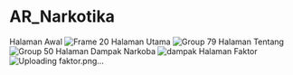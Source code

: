 # AR_Narkotika
Halaman Awal
![Frame 20](https://github.com/MuhammadFachruddin/AR_Narkotika/assets/123525071/8a48d43e-a08a-4440-991c-12bc5013ac52)
Halaman Utama
![Group 79](https://github.com/MuhammadFachruddin/AR_Narkotika/assets/123525071/be60dccc-4bcb-4c41-9575-f79adc1764f3)
Halaman Tentang
![Group 50](https://github.com/MuhammadFachruddin/AR_Narkotika/assets/123525071/668a3707-d15f-45c1-9356-2985f483a7be)
Halaman Dampak Narkoba
![dampak](https://github.com/MuhammadFachruddin/AR_Narkotika/assets/123525071/b3a4c068-2382-4e48-8a3f-ab9f6a144362)
Halaman Faktor
![Uploading faktor.png…]()
